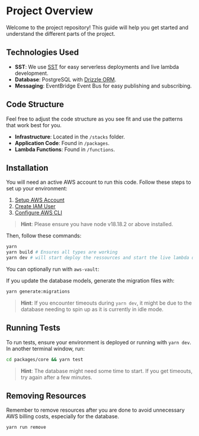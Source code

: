 # Project Overview

Welcome to the project repository! This guide will help you get started and understand the different parts of the project.

## Technologies Used

- **SST**: We use [SST](https://sst.dev/) for easy serverless deployments and live lambda development.
- **Database**: PostgreSQL with [Drizzle ORM](https://orm.drizzle.team/).
- **Messaging**: EventBridge Event Bus for easy publishing and subscribing.

## Code Structure

Feel free to adjust the code structure as you see fit and use the patterns that work best for you.

- **Infrastructure**: Located in the `/stacks` folder.
- **Application Code**: Found in `/packages`.
- **Lambda Functions**: Found in `/functions`.

## Installation

You will need an active AWS account to run this code. Follow these steps to set up your environment:

1. [Setup AWS Account](https://sst.dev/chapters/create-an-aws-account.html)
2. [Create IAM User](https://sst.dev/chapters/create-an-iam-user.html)
3. [Configure AWS CLI](https://sst.dev/chapters/configure-the-aws-cli.html)

> **Hint**: Please ensure you have node v18.18.2 or above installed.

Then, follow these commands:

```sh
yarn
yarn build # Ensures all types are working
yarn dev # will start deploy the ressources and start the live lambda development
```

You can optionally run with `aws-vault`:

If you update the database models, generate the migration files with:

```sh
yarn generate:migrations
```

> **Hint**: If you encounter timeouts during `yarn dev`, it might be due to the database needing to spin up as it is currently in idle mode.

## Running Tests

To run tests, ensure your environment is deployed or running with `yarn dev`. In another terminal window, run:

```sh
cd packages/core && yarn test
```

> **Hint**: The database might need some time to start. If you get timeouts, try again after a few minutes.

## Removing Resources

Remember to remove resources after you are done to avoid unnecessary AWS billing costs, especially for the database.

```sh
yarn run remove
```
